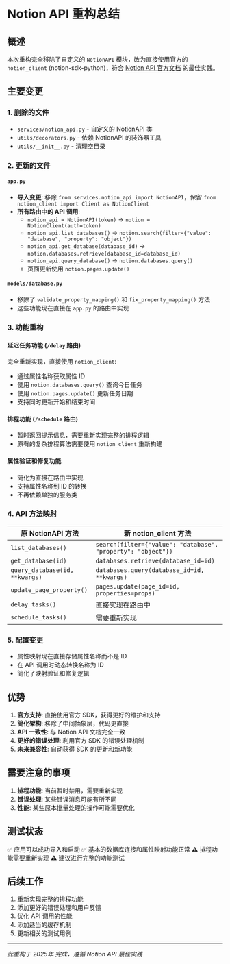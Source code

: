 # Notion API 重构总结

## 概述
本次重构完全移除了自定义的 `NotionAPI` 模块，改为直接使用官方的 `notion_client` (notion-sdk-python)，符合 [Notion API 官方文档](https://developers.notion.com/reference/intro) 的最佳实践。

## 主要变更

### 1. 删除的文件
- `services/notion_api.py` - 自定义的 NotionAPI 类
- `utils/decorators.py` - 依赖 NotionAPI 的装饰器工具
- `utils/__init__.py` - 清理空目录

### 2. 更新的文件

#### `app.py`
- **导入变更**: 移除 `from services.notion_api import NotionAPI`，保留 `from notion_client import Client as NotionClient`
- **所有路由中的 API 调用**:
  - `notion_api = NotionAPI(token)` → `notion = NotionClient(auth=token)`
  - `notion_api.list_databases()` → `notion.search(filter={"value": "database", "property": "object"})`
  - `notion_api.get_database(database_id)` → `notion.databases.retrieve(database_id=database_id)`
  - `notion_api.query_database()` → `notion.databases.query()`
  - 页面更新使用 `notion.pages.update()`

#### `models/database.py`
- 移除了 `validate_property_mapping()` 和 `fix_property_mapping()` 方法
- 这些功能现在直接在 `app.py` 的路由中实现

### 3. 功能重构

#### 延迟任务功能 (`/delay` 路由)
完全重新实现，直接使用 `notion_client`:
- 通过属性名称获取属性 ID
- 使用 `notion.databases.query()` 查询今日任务
- 使用 `notion.pages.update()` 更新任务日期
- 支持同时更新开始和结束时间

#### 排程功能 (`/schedule` 路由)
- 暂时返回提示信息，需要重新实现完整的排程逻辑
- 原有的复杂排程算法需要使用 `notion_client` 重新构建

#### 属性验证和修复功能
- 简化为直接在路由中实现
- 支持属性名称到 ID 的转换
- 不再依赖单独的服务类

### 4. API 方法映射

| 原 NotionAPI 方法 | 新 notion_client 方法 |
|-------------------|----------------------|
| `list_databases()` | `search(filter={"value": "database", "property": "object"})` |
| `get_database(id)` | `databases.retrieve(database_id=id)` |
| `query_database(id, **kwargs)` | `databases.query(database_id=id, **kwargs)` |
| `update_page_property()` | `pages.update(page_id=id, properties=props)` |
| `delay_tasks()` | 直接实现在路由中 |
| `schedule_tasks()` | 需要重新实现 |

### 5. 配置变更
- 属性映射现在直接存储属性名称而不是 ID
- 在 API 调用时动态转换名称为 ID
- 简化了映射验证和修复逻辑

## 优势

1. **官方支持**: 直接使用官方 SDK，获得更好的维护和支持
2. **简化架构**: 移除了中间抽象层，代码更直接
3. **API 一致性**: 与 Notion API 文档完全一致
4. **更好的错误处理**: 利用官方 SDK 的错误处理机制
5. **未来兼容性**: 自动获得 SDK 的更新和新功能

## 需要注意的事项

1. **排程功能**: 当前暂时禁用，需要重新实现
2. **错误处理**: 某些错误消息可能有所不同
3. **性能**: 某些原本批量处理的操作可能需要优化

## 测试状态

✅ 应用可以成功导入和启动
✅ 基本的数据库连接和属性映射功能正常
⚠️ 排程功能需要重新实现
⚠️ 建议进行完整的功能测试

## 后续工作

1. 重新实现完整的排程功能
2. 添加更好的错误处理和用户反馈
3. 优化 API 调用的性能
4. 添加适当的缓存机制
5. 更新相关的测试用例

---

*此重构于 2025年 完成，遵循 Notion API 最佳实践* 